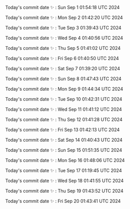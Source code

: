 Today's commit date ✨ : Sun Sep 1 01:54:18 UTC 2024 

Today's commit date ✨ : Mon Sep 2 01:42:20 UTC 2024 

Today's commit date ✨ : Tue Sep 3 01:39:43 UTC 2024 

Today's commit date ✨ : Wed Sep 4 01:40:56 UTC 2024 

Today's commit date ✨ : Thu Sep 5 01:41:02 UTC 2024 

Today's commit date ✨ : Fri Sep 6 01:40:50 UTC 2024 

Today's commit date ✨ : Sat Sep 7 01:39:20 UTC 2024 

Today's commit date ✨ : Sun Sep 8 01:47:43 UTC 2024 

Today's commit date ✨ : Mon Sep 9 01:44:34 UTC 2024 

Today's commit date ✨ : Tue Sep 10 01:42:31 UTC 2024 

Today's commit date ✨ : Wed Sep 11 01:41:12 UTC 2024 

Today's commit date ✨ : Thu Sep 12 01:41:28 UTC 2024 

Today's commit date ✨ : Fri Sep 13 01:42:13 UTC 2024 

Today's commit date ✨ : Sat Sep 14 01:40:43 UTC 2024 

Today's commit date ✨ : Sun Sep 15 01:51:35 UTC 2024 

Today's commit date ✨ : Mon Sep 16 01:48:06 UTC 2024 

Today's commit date ✨ : Tue Sep 17 01:19:45 UTC 2024 

Today's commit date ✨ : Wed Sep 18 01:41:55 UTC 2024 

Today's commit date ✨ : Thu Sep 19 01:43:52 UTC 2024 

Today's commit date ✨ : Fri Sep 20 01:43:41 UTC 2024 

